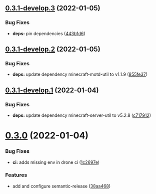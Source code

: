 ## [0.3.1-develop.3](https://github.com/insuusvenerati/minecraft-status-page/compare/0.3.1-develop.2...0.3.1-develop.3) (2022-01-05)


### Bug Fixes

* **deps:** pin dependencies ([443b1d6](https://github.com/insuusvenerati/minecraft-status-page/commit/443b1d65a6753aea3449ad69c54de4cadf116807))

## [0.3.1-develop.2](https://github.com/insuusvenerati/minecraft-status-page/compare/0.3.1-develop.1...0.3.1-develop.2) (2022-01-05)


### Bug Fixes

* **deps:** update dependency minecraft-motd-util to v1.1.9 ([855fe37](https://github.com/insuusvenerati/minecraft-status-page/commit/855fe37d17b8a85560333ba78ecef0339cb21759))

## [0.3.1-develop.1](https://github.com/insuusvenerati/minecraft-status-page/compare/0.3.0...0.3.1-develop.1) (2022-01-04)


### Bug Fixes

* **deps:** update dependency minecraft-server-util to v5.2.8 ([c717912](https://github.com/insuusvenerati/minecraft-status-page/commit/c7179124e663d3de8a047163f6e2d647e9272e36))

# [0.3.0](https://github.com/insuusvenerati/minecraft-status-page/compare/0.2.0...0.3.0) (2022-01-04)


### Bug Fixes

* **ci:** adds missing env in drone ci ([1c2697e](https://github.com/insuusvenerati/minecraft-status-page/commit/1c2697eb948e08518c322df21bce0fbff1c8e960))


### Features

* add and configure semantic-release ([38aa468](https://github.com/insuusvenerati/minecraft-status-page/commit/38aa4689b020d3dda4ad473e56b12b5dbf85df9e))
